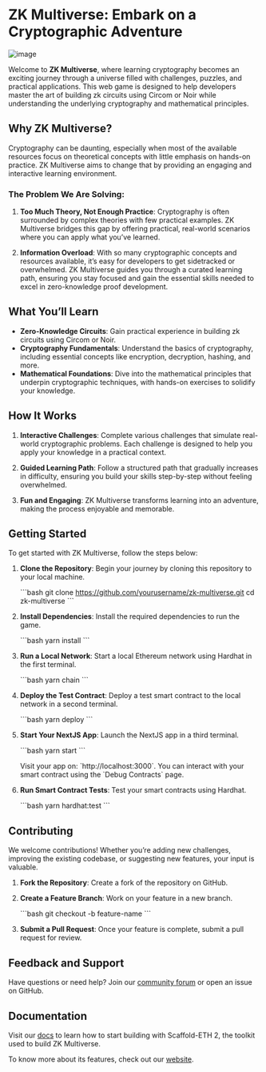
# **ZK Multiverse: Embark on a Cryptographic Adventure** 

![image](https://github.com/user-attachments/assets/be31349b-4a16-48c1-a91a-787b8ef9aab4)


Welcome to **ZK Multiverse**, where learning cryptography becomes an exciting journey through a universe filled with challenges, puzzles, and practical applications. This web game is designed to help developers master the art of building zk circuits using Circom or Noir while understanding the underlying cryptography and mathematical principles.

## **Why ZK Multiverse?**

Cryptography can be daunting, especially when most of the available resources focus on theoretical concepts with little emphasis on hands-on practice. ZK Multiverse aims to change that by providing an engaging and interactive learning environment.

### **The Problem We Are Solving:**

1. **Too Much Theory, Not Enough Practice**: Cryptography is often surrounded by complex theories with few practical examples. ZK Multiverse bridges this gap by offering practical, real-world scenarios where you can apply what you’ve learned.

2. **Information Overload**: With so many cryptographic concepts and resources available, it’s easy for developers to get sidetracked or overwhelmed. ZK Multiverse guides you through a curated learning path, ensuring you stay focused and gain the essential skills needed to excel in zero-knowledge proof development.

## **What You’ll Learn**

- **Zero-Knowledge Circuits**: Gain practical experience in building zk circuits using Circom or Noir.
- **Cryptography Fundamentals**: Understand the basics of cryptography, including essential concepts like encryption, decryption, hashing, and more.
- **Mathematical Foundations**: Dive into the mathematical principles that underpin cryptographic techniques, with hands-on exercises to solidify your knowledge.

## **How It Works**

1. **Interactive Challenges**: Complete various challenges that simulate real-world cryptographic problems. Each challenge is designed to help you apply your knowledge in a practical context.

2. **Guided Learning Path**: Follow a structured path that gradually increases in difficulty, ensuring you build your skills step-by-step without feeling overwhelmed.

3. **Fun and Engaging**: ZK Multiverse transforms learning into an adventure, making the process enjoyable and memorable.

## **Getting Started**

To get started with ZK Multiverse, follow the steps below:

1. **Clone the Repository**: Begin your journey by cloning this repository to your local machine.

   \`\`\`bash
   git clone https://github.com/yourusername/zk-multiverse.git
   cd zk-multiverse
   \`\`\`

2. **Install Dependencies**: Install the required dependencies to run the game.

   \`\`\`bash
   yarn install
   \`\`\`

3. **Run a Local Network**: Start a local Ethereum network using Hardhat in the first terminal.

   \`\`\`bash
   yarn chain
   \`\`\`

4. **Deploy the Test Contract**: Deploy a test smart contract to the local network in a second terminal.

   \`\`\`bash
   yarn deploy
   \`\`\`

5. **Start Your NextJS App**: Launch the NextJS app in a third terminal.

   \`\`\`bash
   yarn start
   \`\`\`

   Visit your app on: \`http://localhost:3000\`. You can interact with your smart contract using the \`Debug Contracts\` page.

6. **Run Smart Contract Tests**: Test your smart contracts using Hardhat.

   \`\`\`bash
   yarn hardhat:test
   \`\`\`

## **Contributing**

We welcome contributions! Whether you’re adding new challenges, improving the existing codebase, or suggesting new features, your input is valuable.

1. **Fork the Repository**: Create a fork of the repository on GitHub.

2. **Create a Feature Branch**: Work on your feature in a new branch.

   \`\`\`bash
   git checkout -b feature-name
   \`\`\`

3. **Submit a Pull Request**: Once your feature is complete, submit a pull request for review.

## **Feedback and Support**

Have questions or need help? Join our [community forum](https://example.com) or open an issue on GitHub.

## **Documentation**

Visit our [docs](https://docs.scaffoldeth.io) to learn how to start building with Scaffold-ETH 2, the toolkit used to build ZK Multiverse.

To know more about its features, check out our [website](https://scaffoldeth.io).
